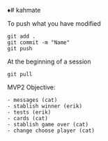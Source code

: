 ♦# kahmate

To push what you have modified

    git add .
    git commit -m "Name"
    git push
   
At the beginning of a session

    git pull

MVP2
Objective:

    - messages (cat)
    - stablish winner (erik)
    - tests (erik)
    - cards (cat)
    - stablish game over (cat)
    - change choose player (cat)

